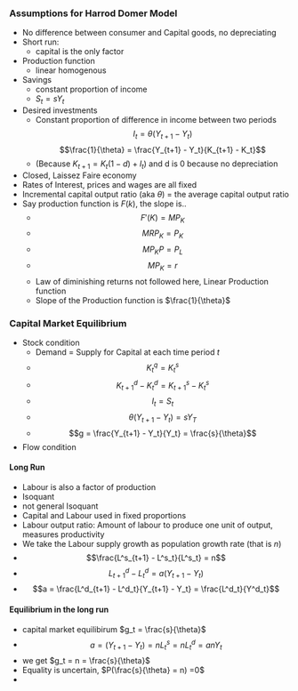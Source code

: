
### Assumptions for Harrod Domer Model
- No difference between consumer and Capital goods, no depreciating
- Short run:
	- capital is the only factor
- Production function
	- linear homogenous
- Savings
	- constant proportion of income
	- $S_t = sY_t$
- Desired investments
	- Constant proportion of difference in income between two periods
 $$I_t = \theta(Y_{t+1} - Y_t)$$$$\frac{1}{\theta} = \frac{Y_{t+1} - Y_t}{K_{t+1} - K_t}$$
	- (Because $K_{t+1} = K_t(1-d) + I_t$) and d is 0 because no depreciation
- Closed, Laissez Faire economy
- Rates of Interest, prices and wages are all fixed
- Incremental capital output ratio (aka $\theta$) = the average capital output ratio
- Say production function is $F(k)$, the slope is..
	- $$F '(K) = MP_K$$
	- $$MRP_K = P_K$$
	- $$MP_KP = P_L$$
	- $$MP_K = r$$
	- Law of diminishing returns not followed here, Linear Production function
	- Slope of the Production function is $\frac{1}{\theta}$


### Capital Market Equilibrium
- Stock condition
	- Demand = Supply for Capital at each time period $t$
	- $$K^q_t = K^s_t$$
	- $$K^d_{t+1} - K^d_t = K^s_{t+1} - K^s_t$$
	- $$I_t = S_t$$
	- $$\theta(Y_{t+1} - Y_t) = sY_T$$
	- $$g = \frac{Y_{t+1} - Y_t}{Y_t} = \frac{s}{\theta}$$
- Flow condition

#### Long Run
- Labour is also a factor of production
- Isoquant
- not general Isoquant
- Capital and Labour used in fixed proportions
- Labour output ratio: Amount of labour to produce one unit of output, measures productivity
- We take the Labour supply growth as population growth rate (that is $n$)
- $$\frac{L^s_{t+1} - L^s_t}{L^s_t} = n$$
- $$L^d_{t+1} - L^d_t = a(Y_{t+1} - Y_t)$$
- $$a = \frac{L^d_{t+1} - L^d_t}{Y_{t+1} - Y_t} = \frac{L^d_t}{Y^d_t}$$
#### Equilibrium in the long run
- capital market equilibirum $g_t = \frac{s}{\theta}$
- $$a =(Y_{t+1} - Y_t) = nL^s_t = nL^d_t = anY_t$$
- we get $g_t = n = \frac{s}{\theta}$
- Equality is uncertain, $P(\frac{s}{\theta} = n) =0$
- 